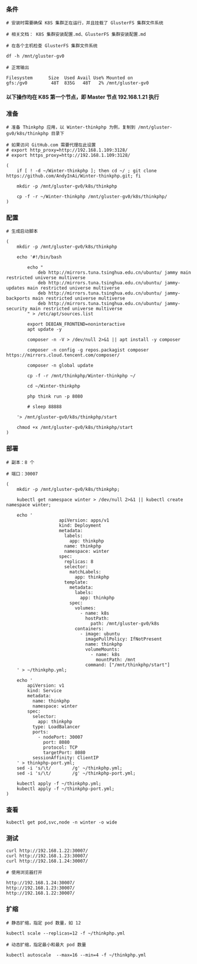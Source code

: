  
### 条件

	# 安装时需要确保 K8S 集群正在运行，并且挂载了 GlusterFS 集群文件系统

	# 相关文档： K8S 集群安装配置.md、GlusterFS 集群安装配置.md

	# 在各个主机检查 GlusterFS 集群文件系统

	df -h /mnt/gluster-gv0

	# 正常输出

	Filesystem      Size  Used Avail Use% Mounted on
	gfs:/gv0         48T  835G   48T   2% /mnt/gluster-gv0


#### 以下操作均在 K8S 第一个节点，即 Master 节点 192.168.1.21 执行


### 准备

	# 准备 Thinkphp 应用，以 Winter-thinkphp 为例，复制到 /mnt/gluster-gv0/k8s/thinkphp 目录下

	# 如果访问 GitHub.com 需要代理在此设置
	# export http_proxy=http://192.168.1.109:3128/
	# export https_proxy=http://192.168.1.109:3128/

	(
		if [ ! -d ~/Winter-thinkphp ]; then cd ~/ ; git clone https://github.com/AndyInAi/Winter-thinkphp.git; fi

		mkdir -p /mnt/gluster-gv0/k8s/thinkphp

		cp -f -r ~/Winter-thinkphp /mnt/gluster-gv0/k8s/thinkphp/
	)


### 配置

	# 生成启动脚本

	(
		mkdir -p /mnt/gluster-gv0/k8s/thinkphp

		echo '#!/bin/bash

			echo "
				deb http://mirrors.tuna.tsinghua.edu.cn/ubuntu/ jammy main restricted universe multiverse
				deb http://mirrors.tuna.tsinghua.edu.cn/ubuntu/ jammy-updates main restricted universe multiverse
				deb http://mirrors.tuna.tsinghua.edu.cn/ubuntu/ jammy-backports main restricted universe multiverse
				deb http://mirrors.tuna.tsinghua.edu.cn/ubuntu/ jammy-security main restricted universe multiverse
			" > /etc/apt/sources.list

			export DEBIAN_FRONTEND=noninteractive
			apt update -y

			composer -n -V > /dev/null 2>&1 || apt install -y composer

			composer -n config -g repos.packagist composer https://mirrors.cloud.tencent.com/composer/

			composer -n global update

			cp -f -r /mnt/thinkphp/Winter-thinkphp ~/

			cd ~/Winter-thinkphp

			php think run -p 8080

			# sleep 88888

		'> /mnt/gluster-gv0/k8s/thinkphp/start 
		
		chmod +x /mnt/gluster-gv0/k8s/thinkphp/start
	)


### 部署

	# 副本：8 个

	# 端口：30007
	
	(
		mkdir -p /mnt/gluster-gv0/k8s/thinkphp;

		kubectl get namespace winter > /dev/null 2>&1 || kubectl create namespace winter;

		echo '
                        apiVersion: apps/v1
                        kind: Deployment
                        metadata:
                          labels:
                            app: thinkphp
                          name: thinkphp
                          namespace: winter
                        spec:
                          replicas: 8
                          selector:
                            matchLabels:
                              app: thinkphp
                          template:
                            metadata:
                              labels:
                                app: thinkphp
                            spec:
                              volumes:
                                - name: k8s
                                  hostPath:
                                    path: /mnt/gluster-gv0/k8s
                              containers:
                                - image: ubuntu
                                  imagePullPolicy: IfNotPresent
                                  name: thinkphp
                                  volumeMounts:
                                    - name: k8s
                                      mountPath: /mnt
                                  command: ["/mnt/thinkphp/start"]
		' > ~/thinkphp.yml;

		echo '
			apiVersion: v1
			kind: Service
			metadata:
			  name: thinkphp
			  namespace: winter
			spec:
			  selector:
			    app: thinkphp
			  type: LoadBalancer
			  ports:
			    - nodePort: 30007
			      port: 8080
			      protocol: TCP
			      targetPort: 8080
			  sessionAffinity: ClientIP
		' > thinkphp-port.yml;
		sed -i 's/\t/        /g' ~/thinkphp.yml;
		sed -i 's/\t/        /g' ~/thinkphp-port.yml;
		
		kubectl apply -f ~/thinkphp.yml;
		kubectl apply -f ~/thinkphp-port.yml;
	)


### 查看

	kubectl get pod,svc,node -n winter -o wide


### 测试

	curl http://192.168.1.22:30007/
	curl http://192.168.1.23:30007/
	curl http://192.168.1.24:30007/

	# 使用浏览器打开

	http://192.168.1.24:30007/
	http://192.168.1.23:30007/
	http://192.168.1.22:30007/


### 扩缩

	# 静态扩缩，指定 pod 数量，如 12

	kubectl scale --replicas=12 -f ~/thinkphp.yml

	# 动态扩缩，指定最小和最大 pod 数量

	kubectl autoscale  --max=16 --min=4 -f ~/thinkphp.yml
	


